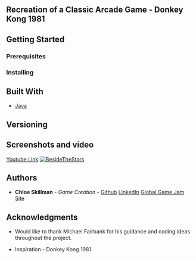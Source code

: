 ## Recreation of a Classic Arcade Game - Donkey Kong 1981



## Getting Started



### Prerequisites



### Installing



## Built With

* [Java](https://www.java.com/en/download/) 

## Versioning



## Screenshots and video

[Youtube Link](https://www.youtube.com/watch?v=EERrkelUlbo)
[![BesideTheStars](https://i.ytimg.com/vi/EERrkelUlbo/maxresdefault.jpg)](https://www.youtube.com/watch?v=EERrkelUlbo)

## Authors

* **Chloe Skillman** - *Game Creation* - [Github](https://github.com/ChloeLS)
                                         [LinkedIn](https://www.linkedin.com/in/chloe-skillman-b80941183/)
                                         [Global Game Jam Site](https://globalgamejam.org/users/chloe-skillman)

## Acknowledgments

* Would like to thank Michael Fairbank for his guidance and coding ideas throughout the project. 

* Inspiration - Donkey Kong 1981 

